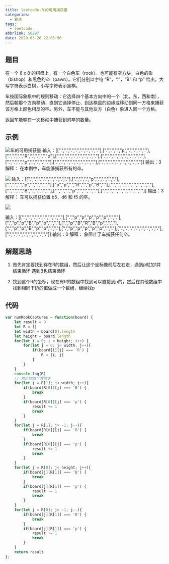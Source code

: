 ```yaml
---
title: leetcode-车的可用捕获量
categories:
  - 算法
tags:
  - leetcode
abbrlink: 58297
date: 2020-03-26 22:05:56
---
```


## 题目

在一个 8 x 8 的棋盘上，有一个白色车（rook）。也可能有空方块，白色的象（bishop）和黑色的卒（pawn）。它们分别以字符 “R”，“.”，“B” 和 “p” 给出。大写字符表示白棋，小写字符表示黑棋。

车按国际象棋中的规则移动：它选择四个基本方向中的一个（北，东，西和南），然后朝那个方向移动，直到它选择停止、到达棋盘的边缘或移动到同一方格来捕获该方格上颜色相反的卒。另外，车不能与其他友方（白色）象进入同一个方格。

返回车能够在一次移动中捕获到的卒的数量。

## 示例

![车的可用捕获量](https://blog-images-1252854786.cos.ap-guangzhou.myqcloud.com/imgs/algorithm/%E8%BD%A6%E7%9A%84%E5%8F%AF%E7%94%A8%E6%8D%95%E8%8E%B7%E9%87%8F1)
输入：[[".",".",".",".",".",".",".","."],[".",".",".","p",".",".",".","."],[".",".",".","R",".",".",".","p"],[".",".",".",".",".",".",".","."],[".",".",".",".",".",".",".","."],[".",".",".","p",".",".",".","."],[".",".",".",".",".",".",".","."],[".",".",".",".",".",".",".","."]]
输出：3
解释：
在本例中，车能够捕获所有的卒。

![](https://blog-images-1252854786.cos.ap-guangzhou.myqcloud.com/imgs/algorithm/%E8%BD%A6%E7%9A%84%E6%8D%95%E8%8E%B7%E9%87%8F2)
输入：[[".",".",".",".",".",".",".","."],[".",".",".","p",".",".",".","."],[".",".",".","p",".",".",".","."],["p","p",".","R",".","p","B","."],[".",".",".",".",".",".",".","."],[".",".",".","B",".",".",".","."],[".",".",".","p",".",".",".","."],[".",".",".",".",".",".",".","."]]
输出：3
解释： 
车可以捕获位置 b5，d6 和 f5 的卒。

![](https://blog-images-1252854786.cos.ap-guangzhou.myqcloud.com/imgs/algorithm/%E8%BD%A6%E7%9A%84%E6%8D%95%E8%8E%B7%E9%87%8F3)

输入：[[".",".",".",".",".",".",".","."],[".","p","p","p","p","p",".","."],[".","p","p","B","p","p",".","."],[".","p","B","R","B","p",".","."],[".","p","p","B","p","p",".","."],[".","p","p","p","p","p",".","."],[".",".",".",".",".",".",".","."],[".",".",".",".",".",".",".","."]]
输出：0
解释：
象阻止了车捕获任何卒。

## 解题思路
1. 首先肯定要找到存在R的数组，然后让这个坐标像前后左右走，遇到p就加1并结束循环
遇到B也结束循环

2. 找到这个R的坐标，现在有R的数组中找到可以直接到p的，然后在其他数组中找到相同下边的值做成一个数组，继续找p

## 代码
```js
var numRookCaptures = function(board) {
    let result = 0
    let R = []
    let width = board[0].length
    let height = board.length
    for(let i = 0; i < height; i++) {
        for(let j = 0; j< width; j++){
            if(board[i][j] === 'R') {
                R = [i, j] 
            }
        }
    }
    console.log(R)
    // 然后向四个方向走
    for(let j = R[1]; j< width; j++){
        if(board[R[0]][j] === 'B') {
            break
        }
        if(board[R[0]][j] === 'p') {
            result += 1
            break
        }
    }
    for(let j = R[1]; j> -1; j--){
        if(board[R[0]][j] === 'B') {
            break
        }
        if(board[R[0]][j] === 'p') {
            result += 1
            break
        }
    }
    for(let j = R[0]; j< height; j++){
        if(board[j][R[1]] === 'B') {
            break
        }
        if(board[j][R[1]] === 'p') {
            result += 1
            break
        }
    }
    for(let j = R[0]; j> -1; j--){
        if(board[j][R[1]] === 'B') {
            break
        }
        if(board[j][R[1]] === 'p') {
            result += 1
            break
        }
    }
    return result
};

```